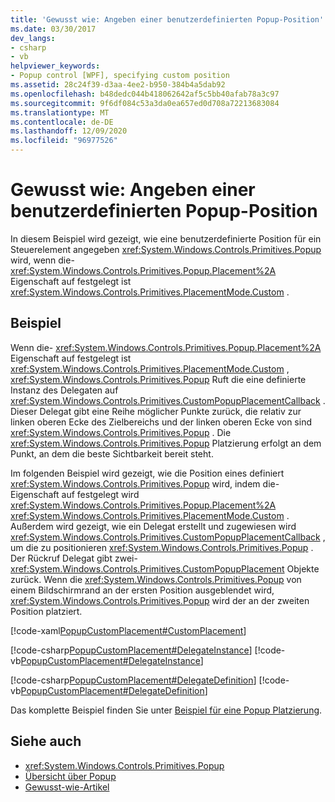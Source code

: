 ```yaml
---
title: 'Gewusst wie: Angeben einer benutzerdefinierten Popup-Position'
ms.date: 03/30/2017
dev_langs:
- csharp
- vb
helpviewer_keywords:
- Popup control [WPF], specifying custom position
ms.assetid: 28c24f39-d3aa-4ee2-b950-384b4a5dab92
ms.openlocfilehash: b48dedc044b418062642af5c5bb40afab78a3c97
ms.sourcegitcommit: 9f6df084c53a3da0ea657ed0d708a72213683084
ms.translationtype: MT
ms.contentlocale: de-DE
ms.lasthandoff: 12/09/2020
ms.locfileid: "96977526"
---
```

# <a name="how-to-specify-a-custom-popup-position"></a>Gewusst wie: Angeben einer benutzerdefinierten Popup-Position
In diesem Beispiel wird gezeigt, wie eine benutzerdefinierte Position für ein Steuerelement angegeben <xref:System.Windows.Controls.Primitives.Popup> wird, wenn die- <xref:System.Windows.Controls.Primitives.Popup.Placement%2A> Eigenschaft auf festgelegt ist <xref:System.Windows.Controls.Primitives.PlacementMode.Custom> .  
  
## <a name="example"></a>Beispiel  
 Wenn die- <xref:System.Windows.Controls.Primitives.Popup.Placement%2A> Eigenschaft auf festgelegt ist <xref:System.Windows.Controls.Primitives.PlacementMode.Custom> , <xref:System.Windows.Controls.Primitives.Popup> Ruft die eine definierte Instanz des Delegaten auf <xref:System.Windows.Controls.Primitives.CustomPopupPlacementCallback> . Dieser Delegat gibt eine Reihe möglicher Punkte zurück, die relativ zur linken oberen Ecke des Zielbereichs und der linken oberen Ecke von sind <xref:System.Windows.Controls.Primitives.Popup> . Die <xref:System.Windows.Controls.Primitives.Popup> Platzierung erfolgt an dem Punkt, an dem die beste Sichtbarkeit bereit steht.  
  
 Im folgenden Beispiel wird gezeigt, wie die Position eines definiert <xref:System.Windows.Controls.Primitives.Popup> wird, indem die-Eigenschaft auf festgelegt wird <xref:System.Windows.Controls.Primitives.Popup.Placement%2A> <xref:System.Windows.Controls.Primitives.PlacementMode.Custom> . Außerdem wird gezeigt, wie ein Delegat erstellt und zugewiesen wird <xref:System.Windows.Controls.Primitives.CustomPopupPlacementCallback> , um die zu positionieren <xref:System.Windows.Controls.Primitives.Popup> .  Der Rückruf Delegat gibt zwei- <xref:System.Windows.Controls.Primitives.CustomPopupPlacement> Objekte zurück.  Wenn die <xref:System.Windows.Controls.Primitives.Popup> von einem Bildschirmrand an der ersten Position ausgeblendet wird, <xref:System.Windows.Controls.Primitives.Popup> wird der an der zweiten Position platziert.  
  
 [!code-xaml[PopupCustomPlacement#CustomPlacement](~/samples/snippets/csharp/VS_Snippets_Wpf/PopupCustomPlacement/CSharp/Window1.xaml#customplacement)]  
  
 [!code-csharp[PopupCustomPlacement#DelegateInstance](~/samples/snippets/csharp/VS_Snippets_Wpf/PopupCustomPlacement/CSharp/Window1.xaml.cs#delegateinstance)]
 [!code-vb[PopupCustomPlacement#DelegateInstance](~/samples/snippets/visualbasic/VS_Snippets_Wpf/PopupCustomPlacement/visualbasic/window1.xaml.vb#delegateinstance)]  
  
 [!code-csharp[PopupCustomPlacement#DelegateDefinition](~/samples/snippets/csharp/VS_Snippets_Wpf/PopupCustomPlacement/CSharp/Window1.xaml.cs#delegatedefinition)]
 [!code-vb[PopupCustomPlacement#DelegateDefinition](~/samples/snippets/visualbasic/VS_Snippets_Wpf/PopupCustomPlacement/visualbasic/window1.xaml.vb#delegatedefinition)]  
  
 Das komplette Beispiel finden Sie unter [Beispiel für eine Popup Platzierung](https://github.com/dotnet/docs/tree/master/samples/snippets/csharp/VS_Snippets_Wpf/PopupPositionSnippet/CS).  
  
## <a name="see-also"></a>Siehe auch

- <xref:System.Windows.Controls.Primitives.Popup>
- [Übersicht über Popup](popup-overview.md)
- [Gewusst-wie-Artikel](popup-how-to-topics.md)

